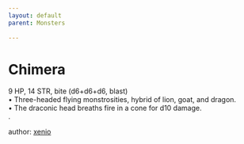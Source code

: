 ```yaml
---
layout: default
parent: Monsters 
   
--- 
```

# Chimera
9 HP, 14 STR, bite (d6+d6+d6, blast)  
• Three-headed flying monstrosities, hybrid of lion, goat, and dragon.  
• The draconic head breaths fire in a cone for d10 damage.  
.  




author: [xenio](https://xenioinabottle.blogspot.com/2021/02/classic-monsters-for-cairnito-part-1.html) 


